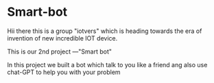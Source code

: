 # Smart-bot
Hii there this is a group "iotvers" which is heading towards the era of invention of new incredible IOT  device.



This is our 2nd project —"Smart bot"



In this project we built a bot which talk to you like a friend ang also use chat-GPT to help you with your problem 

